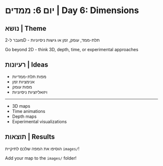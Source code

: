 # יום 6: ממדים | Day 6: Dimensions

## נושא | Theme
מעבר ל-2D - תלת-ממד, עומק, זמן או גישות ניסיוניות

Go beyond 2D - think 3D, depth, time, or experimental approaches

## רעיונות | Ideas
- מפות תלת-ממדיות
- אנימציות זמן
- מפות עומק
- ויזואליזציות ניסיוניות

---

- 3D maps
- Time animations
- Depth maps
- Experimental visualizations

## תוצאות | Results
הוסיפו את המפה שלכם לתיקיית `images/`!

Add your map to the `images/` folder!

